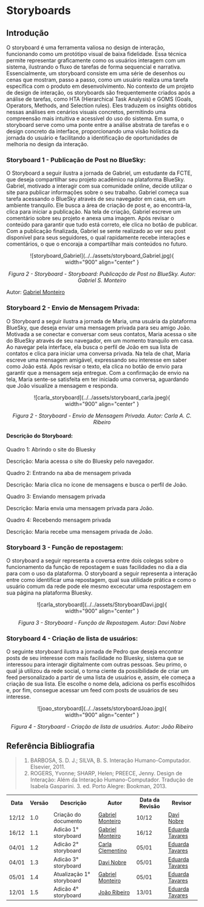 # Storyboards

## Introdução

O storyboard é uma ferramenta valiosa no design de interação, funcionando como um protótipo visual de baixa fidelidade. Essa técnica permite representar graficamente como os usuários interagem com um sistema, ilustrando o fluxo de tarefas de forma sequencial e narrativa. Essencialmente, um storyboard consiste em uma série de desenhos ou cenas que mostram, passo a passo, como um usuário realiza uma tarefa específica com o produto em desenvolvimento. 
No contexto de um projeto de design de interação, os storyboards são frequentemente criados após a análise de tarefas, como HTA (Hierarchical Task Analysis) e GOMS (Goals, Operators, Methods, and Selection rules). Eles traduzem os insights obtidos nessas análises em cenários visuais concretos, permitindo uma compreensão mais intuitiva e acessível do uso do sistema.
Em suma, o storyboard serve como uma ponte entre a análise abstrata de tarefas e o design concreto da interface, proporcionando uma visão holística da jornada do usuário e facilitando a identificação de oportunidades de melhoria no design da interação.

### Storyboard 1 - Publicação de Post no BlueSky:

O Storyboard a seguir ilustra a jornada de Gabriel, um estudante da FCTE, que deseja compartilhar seu projeto acadêmico na plataforma BlueSky. Gabriel, motivado a interagir com sua comunidade online, decide utilizar o site para publicar informações sobre o seu trabalho. Gabriel começa sua tarefa acessando o BlueSky através de seu navegador em casa, em um ambiente tranquilo. Ele busca a área de criação de post e, ao encontrá-la, clica para iniciar a publicação. Na tela de criação, Gabriel escreve um comentário sobre seu projeto e anexa uma imagem. Após revisar o conteúdo para garantir que tudo está correto, ele clica no botão de publicar. Com a publicação finalizada, Gabriel se sente realizado ao ver seu post disponível para seus seguidores, o qual rapidamente recebe interações e comentários, o que o encoraja a compartilhar mais conteúdos no futuro.

<center>

<figure markdown="span">
  ![storyboard_Gabriel](../../assets/storyboard_Gabriel.jpg){ width="900" align="center" }
</figure>

<p style="text-align:center;"><em>Figura 2 - Storyboard - Storyboard: Publicação de Post no BlueSky. Autor: Gabriel S. Monteiro</em></p>

</center>

<p style={{ textAlign: 'center', fontSize: '17px' }}>
  Autor: <a href="https://github.com/GabrielSMonteiro" target="_blank" rel="noopener noreferrer">Gabriel Monteiro</a>
</p>


### Storyboard 2 - Envio de Mensagem Privada:

O Storyboard a seguir ilustra a jornada de Maria, uma usuária da plataforma BlueSky, que deseja enviar uma mensagem privada para seu amigo João. Motivada a se conectar e conversar com seus contatos, Maria acessa o site do BlueSky através de seu navegador, em um momento tranquilo em casa. Ao navegar pela interface, ela busca o perfil de João em sua lista de contatos e clica para iniciar uma conversa privada. Na tela de chat, Maria escreve uma mensagem amigável, expressando seu interesse em saber como João está. Após revisar o texto, ela clica no botão de envio para garantir que a mensagem seja entregue. Com a confirmação de envio na tela, Maria sente-se satisfeita em ter iniciado uma conversa, aguardando que João visualize a mensagem e responda.

<center>

<figure markdown="span">
  ![carla_storyboard](../../assets/storyboard_carla.jpeg){ width="900" align="center" }
</figure>

<p style="text-align:center;"><em>Figura 2 - Storyboard - Envio de Mensagem Privada. Autor: Carla A. C. Ribeiro</em></p>

</center>

#### Descrição do Storyboard:

Quadro 1: Abrindo o site do Bluesky

Descrição: Maria acessa o site do Bluesky pelo navegador.

Quadro 2: Entrando na aba de mensagem privada

Descrição: Maria clica no ícone de mensagens e busca o perfil de João.

Quadro 3: Enviando mensagem privada

Descrição: Maria envia uma mensagem privada para João.

Quadro 4: Recebendo mensagem privada

Descrição: Maria recebe uma mensagem privada de João.

</center>

### Storyboard 3 - Função de repostagem:

O storyboard a seguir representa a coversa entre dois colegas sobre o funcionamento da função de repostagem e suas facilidades no dia a dia para com o uso da plataforma. O storyboard a seguir representa a interação entre como identificar uma repostagem, qual sua utilidade prática e como o usuário comum da rede pode ele mesmo excecutar uma respostagem em sua página na plataforma Bluesky.

<center>

<figure markdown="span">
  ![carla_storyboard](../../assets/StoryboardDavi.jpg){ width="900" align="center" }
</figure>

<p style="text-align:center;"><em>Figura 3 - Storyboard - Função de Repostagem. Autor: Davi Nobre</em></p>

</center>

### Storyboard 4 - Criação de lista de usuários:

O seguinte storyboard ilustra a jornada de Pedro que deseja encontrar posts de seu interesse com mais facilidade no Bluesky, sistema que se interessou para interagir digitalmente com outras pessoas. Seu primo, o qual já utilizou da rede social, o torna ciente da possibilidade de criar um feed personalizado a partir de uma lista de usuários e, assim, ele começa a criação de sua lista. Ele escolhe o nome dela, adiciona os perfis escolhidos e, por fim, consegue acessar um feed com posts de usuários de seu interesse.

<center>

<figure markdown="span">
  ![joao_storyboard](../../assets/storyboardJoao.jpg){ width="900" align="center" }
</figure>

<p style="text-align:center;"><em>Figura 4 - Storyboard - Criação de lista de usuários. Autor: João Ribeiro</em></p>

</center>

## Referência Bibliografia

> 1. BARBOSA, S. D. J.; SILVA, B. S. Interação Humano-Computador. Elsevier, 2011.
> 2. ROGERS, Yvonne; SHARP, Helen; PREECE, Jenny. Design de Interação: Além da Interação Humano-Computador. Tradução de Isabela Gasparini. 3. ed. Porto Alegre: Bookman, 2013.

<div align="center">
    <table>
        <tr>
            <th>Data</th>
            <th>Versão</th>
            <th>Descrição</th>
            <th>Autor</th>
            <th>Data da Revisão</th>
            <th>Revisor</th>
        </tr>
        <tr>
            <td>12/12</td>
            <td>1.0</td>
            <td>Criação do documento</td>
            <td><a href="https://github.com/GabrielSMonteiro">Gabriel Monteiro</a></td>
            <td>10/12</td>
            <td><a href="https://github.com/Jagaima">Davi Nobre</a></td>
        </tr>
        <tr>
            <td>16/12</td>
            <td>1.1</td>
            <td>Adicão 1° storyboard</td>
            <td><a href="https://github.com/GabrielSMonteiro">Gabriel Monteiro</a></td>
            <td>16/12</td>
            <td><a href="https://github.com/erteduarda">Eduarda Tavares</a></td>
        </tr>
        <tr>
            <td>04/01</td>
            <td>1.2</td>
            <td>Adicão 2° storyboard</td>
            <td><a href="https://github.com/ccarlaa">Carla Clementino</a></td>
            <td>05/01</td>
            <td><a href="https://github.com/erteduarda">Eduarda Tavares</a></td>
        </tr>
        <tr>
            <td>04/01</td>
            <td>1.3</td>
            <td>Adicão 3° storyboard</td>
            <td><a href="https://github.com/Jagaima">Davi Nobre</a></td>
            <td>05/01</td>
            <td><a href="https://github.com/erteduarda">Eduarda Tavares</a></td>
        </tr>
        <tr>
            <td>05/01</td>
            <td>1.4</td>
            <td>Atualização 1° storyboard</td>
            <td><a href="https://github.com/GabrielSMonteiro">Gabriel Monteiro</a></td>
            <td>05/01</td>
            <td><a href="https://github.com/erteduarda">Eduarda Tavares</a></td>
        </tr>
        <tr>
            <td>12/01</td>
            <td>1.5</td>
            <td>Adicão 4° storyboard</td>
            <td><a href="https://github.com/Joa0V">João Ribeiro</a></td>
            <td>13/01</td>
            <td><a href="https://github.com/erteduarda">Eduarda Tavares</a></td>
        </tr>
    </table>
</div>